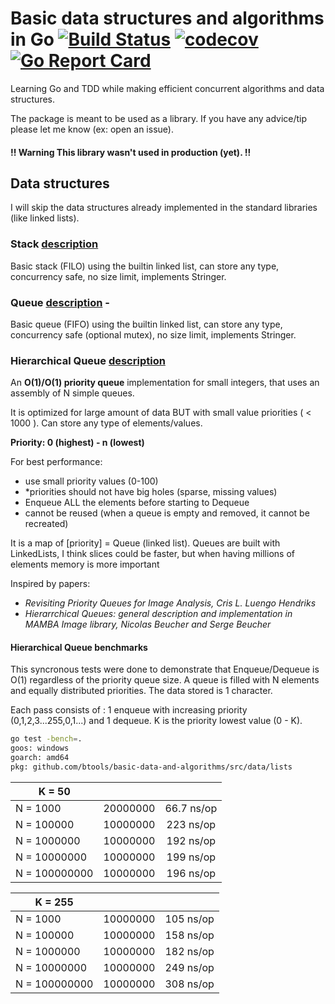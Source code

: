 # Basic data structures and algorithms in Go [![Build Status](https://travis-ci.org/BTooLs/basic-data-and-algorithms.svg?branch=master)](https://travis-ci.org/BTooLs/basic-data-and-algorithms) [![codecov](https://codecov.io/gh/BTooLs/basic-data-and-algorithms/branch/master/graph/badge.svg)](https://codecov.io/gh/BTooLs/basic-data-and-algorithms)[![Go Report Card](https://goreportcard.com/badge/github.com/BTooLs/basic-data-and-algorithms)](https://goreportcard.com/report/github.com/BTooLs/basic-data-and-algorithms)
Learning Go and TDD while making efficient concurrent algorithms and data structures.

The package is meant to be used as a library. If you have any advice/tip please let me know (ex: open an issue).

#### !! Warning This library wasn't used in production (yet). !!

## Data structures
I will skip the data structures already implemented in the standard libraries (like linked lists).

### Stack [description](https://www.tutorialspoint.com/data_structures_algorithms/stack_algorithm.htm)
Basic stack (FILO) using the builtin linked list, can store any type, concurrency safe, no size limit, implements Stringer.

### Queue [description](https://www.tutorialspoint.com/data_structures_algorithms/dsa_queue.htm) - 
Basic queue (FIFO) using the builtin linked list, can store any type, concurrency safe (optional mutex), no size limit, implements Stringer.

### Hierarchical Queue [description](https://www.researchgate.net/figure/261191274_fig1_Figure-1-Simple-queue-a-and-hierarchical-queue-b) 
An **O(1)/O(1) priority queue** implementation for small integers, that uses an assembly of N simple queues.

It is optimized for large amount of data BUT with small value priorities ( < 1000 ). Can store any  type of elements/values.

**Priority: 0 (highest) - n (lowest)**

For best performance:
- use small priority values (0-100)
- *priorities should not have big holes (sparse, missing values)
- Enqueue ALL the elements before starting to Dequeue
- cannot be reused (when a queue is empty and removed, it cannot be recreated)


It is a map of [priority] = Queue (linked list). Queues are built with LinkedLists, I think slices could be faster, but when having millions of elements memory is more important

Inspired by papers:
- *Revisiting Priority Queues for Image Analysis, Cris L. Luengo Hendriks*
- *Hierarrchical Queues: general description and implementation in MAMBA Image library, Nicolas Beucher and Serge Beucher*

#### Hierarchical Queue benchmarks
This syncronous tests were done to demonstrate that Enqueue/Dequeue is O(1) regardless of the priority queue size. A queue is filled with N elements and equally distributed priorities. The data stored is 1 character.

Each pass consists of : 1 enqueue with increasing priority (0,1,2,3...255,0,1...) and 1 dequeue. K is the priority lowest value (0 - K). 

```bash
go test -bench=.
goos: windows
goarch: amd64
pkg: github.com/btools/basic-data-and-algorithms/src/data/lists
```

|K = 50 | | |
|---|:---:|:---:|
|N = 1000            |20000000               |66.7 ns/op|
|N = 100000          |10000000               |223 ns/op|
|N = 1000000         |10000000               |192 ns/op|
|N = 10000000        |10000000               |199 ns/op|
|N = 100000000       |10000000               |196 ns/op|


|K = 255 | | |
|---|:---:|:---:|
|N = 1000            |10000000               |105 ns/op|
|N = 100000          |10000000               |158 ns/op|
|N = 1000000         |10000000               |182 ns/op|
|N = 10000000        |10000000               |249 ns/op|
|N = 100000000       |10000000               |308 ns/op|